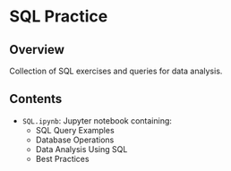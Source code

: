 # SQL Practice

## Overview
Collection of SQL exercises and queries for data analysis.

## Contents
- `SQL.ipynb`: Jupyter notebook containing:
  - SQL Query Examples
  - Database Operations
  - Data Analysis Using SQL
  - Best Practices

